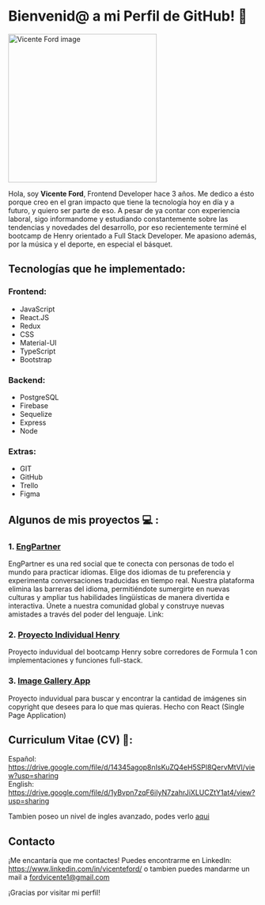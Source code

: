 # Bienvenid@ a mi Perfil de GitHub! 🚀
<img src="https://avatars.githubusercontent.com/u/86796044?v=4" alt="Vicente Ford image" width="300" height="300">


Hola, soy <strong>Vicente Ford</strong>, Frontend Developer hace 3 años. Me dedico a ésto porque creo en el gran impacto que tiene la tecnología hoy en día y a futuro, y quiero ser parte de eso. A pesar de ya contar con experiencia laboral, sigo informandome y estudiando constantemente sobre las tendencias y novedades del desarrollo, por eso recientemente terminé el bootcamp de Henry orientado a Full Stack Developer. Me apasiono además, por la música y el deporte, en especial el básquet.


## Tecnologías que he implementado:

### Frontend:
- JavaScript
- React.JS
- Redux
- CSS
- Material-UI
- TypeScript
- Bootstrap
### Backend:
- PostgreSQL
- Firebase
- Sequelize
- Express
- Node
### Extras:
- GIT
- GitHub
- Trello
- Figma

## Algunos de mis proyectos 💻 :

### 1. [EngPartner](https://github.com/Luuiskame/EngPartnerV2)
EngPartner es una red social que te conecta con personas de todo el mundo para practicar idiomas. Elige dos idiomas de tu preferencia y experimenta conversaciones traducidas en tiempo real. Nuestra plataforma elimina las barreras del idioma, permitiéndote sumergirte en nuevas culturas y ampliar tus habilidades lingüísticas de manera divertida e interactiva. Únete a nuestra comunidad global y construye nuevas amistades a través del poder del lenguaje. Link: 

### 2. [Proyecto Individual Henry](https://github.com/VicenFord/cr-pi-drivers-main)
Proyecto induvidual del bootcamp Henry sobre corredores de Formula 1 con implementaciones y funciones full-stack.

### 3. [Image Gallery App](https://galleryappreactvicente.netlify.app/)
Proyecto induvidual para buscar y encontrar la cantidad de imágenes sin copyright que desees para lo que mas quieras. Hecho con React (Single Page Application)

## Curriculum Vitae (CV) 📄:
Español: https://drive.google.com/file/d/14345agop8nIsKuZQ4eH5SPl8QervMtVI/view?usp=sharing <br>
English: https://drive.google.com/file/d/1yBvpn7zqF6iIyN7zahrJiXLUCZtY1at4/view?usp=sharing <br>

Tambien poseo un nivel de ingles avanzado, podes verlo [aqui](https://www.efset.org/cert/WWmwsy)


## Contacto

¡Me encantaría que me contactes! Puedes encontrarme en LinkedIn: https://www.linkedin.com/in/vicenteford/ o tambien puedes mandarme un mail a fordvicente1@gmail.com

¡Gracias por visitar mi perfil!
